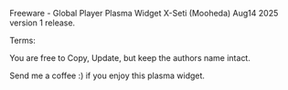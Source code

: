 Freeware - Global Player Plasma Widget
X-Seti (Mooheda) Aug14 2025 version 1 release.

Terms:

You are free to Copy, Update, but keep the authors name intact.

Send me a coffee :) if you enjoy this plasma widget.
